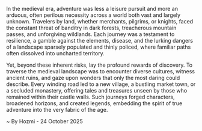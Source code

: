 
In the medieval era, adventure was less a leisure pursuit and more an arduous, often perilous necessity across a world both vast and largely unknown. Travelers by land, whether merchants, pilgrims, or knights, faced the constant threat of banditry in dark forests, treacherous mountain passes, and unforgiving wildlands. Each journey was a testament to resilience, a gamble against the elements, disease, and the lurking dangers of a landscape sparsely populated and thinly policed, where familiar paths often dissolved into uncharted territory.

Yet, beyond these inherent risks, lay the profound rewards of discovery. To traverse the medieval landscape was to encounter diverse cultures, witness ancient ruins, and gaze upon wonders that only the most daring could describe. Every winding road led to a new village, a bustling market town, or a secluded monastery, offering tales and treasures unseen by those who remained within their castle walls. Such journeys forged characters, broadened horizons, and created legends, embedding the spirit of true adventure into the very fabric of the age.

~ By Hozmi - 24 October 2025
